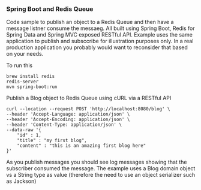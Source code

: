 ### Spring Boot and Redis Queue
Code sample to publish an object to a Redis Queue and then have a message listner consume the messaeg. All built using Spring Boot, Redis for Spring Data and Spring MVC exposed RESTful API. Example uses the same application to publish and subsccribe for illustration purposes only. In a real production application you probably would want to reconsider that based on your needs.

To run this
```
brew install redis
redis-server
mvn spring-boot:run
```


Publish a Blog object to Redis Queue using cURL via a RESTful API
```
curl --location --request POST 'http://localhost:8080/blog' \
--header 'Accept-Language: application/json' \
--header 'Accept-Encoding: application/json' \
--header 'Content-Type: application/json' \
--data-raw '{
    "id" : 1,
    "title" : "my first blog",
    "content" : "this is an amazing first blog here"
}'
```
As you publish messages you should see log messages showing that the subscriber consumed the message. The example uses a Blog domain object vs a String type as value (therefore the need to use an object serializer such as Jackson)

